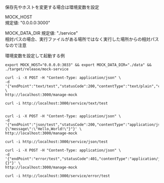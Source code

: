 保存先やホストを変更する場合は環境変数を設定

MOCK_HOST  
規定値: "0.0.0.0:3000"


MOCK_DATA_DIR
規定値: "./service"  
相対パスの場合、実行ファイルがある場所ではなく実行した場所からの相対パスなので注意

環境変数を設定して起動する例
```
export MOCK_HOST="0.0.0.0:3033" && export MOCK_DATA_DIR="./data" && ./target/release/mock-service
```

```
curl -i -X POST -H "Content-Type: application/json" \
-d '{"endPoint":"text/test","statusCode":200,"contentType":"text/plain","content":"Hello,World!"}' \
http://localhost:3000/manage-mock

curl -i http://localhost:3000/service/text/test


curl -i -X POST -H "Content-Type: application/json" \
-d '{"endPoint":"json/test","statusCode":200,"contentType":"application/json","content":"{\"message\":\"Hello,World!\"}"}' \
http://localhost:3000/manage-mock

curl -i http://localhost:3000/service/json/test

curl -i -X POST -H "Content-Type: application/json" \
-d '{"endPoint":"error/test","statusCode":401,"contentType":"application/json","content":"{}"}' \
http://localhost:3000/manage-mock

curl -i http://localhost:3000/service/error/test
```
